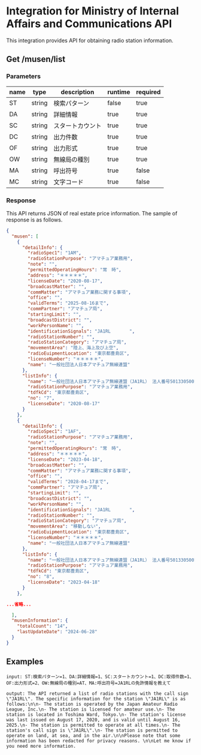 # Integration for Ministry of Internal Affairs and Communications API
This integration provides API for obtaining radio station information.

## Get /musen/list
### Parameters

| name | type | description | runtime | required |
| --- | --- | --- | --- | --- |
| ST | string | 検索パターン | false | true |
| DA | string | 詳細情報 | true | true |
| SC | string | スタートカウント | true | true |
| DC | string | 出力件数 | true | true |
| OF | string | 出力形式 | true | true |
| OW | string | 無線局の種別 | true | true |
| MA | string | 呼出符号 | true | false |
| MC | string | 文字コード | true | false |

### Response
This API returns JSON of real estate price information.
The sample of response is as follows.
```JSON
{
  "musen": [
    {
      "detailInfo": {
        "radioSpec1": "1AM",
        "radioStationPurpose": "アマチュア業務用",
        "note": "",
        "permittedOperatingHours": "常　時",
        "address": "＊＊＊＊＊",
        "licenseDate": "2020-08-17",
        "broadcastMatter": "",
        "commMatter": "アマチュア業務に関する事項",
        "office": "",
        "validTerms": "2025-08-16まで",
        "commPartner": "アマチュア局",
        "startingLimit": "",
        "broadcastDistrict": "",
        "workPersonName": "",
        "identificationSignals": "JA1RL       ",
        "radioStationNumber": "",
        "radioStationCategory": "アマチュア局",
        "movementArea": "陸上、海上及び上空",
        "radioEuipmentLocation": "東京都豊島区",
        "licenseNumber": "＊＊＊＊＊",
        "name": "一般社団法人日本アマチュア無線連盟"
      },
      "listInfo": {
        "name": "一般社団法人日本アマチュア無線連盟（JA1RL） 法人番号5013305001797",
        "radioStationPurpose": "アマチュア業務用",
        "tdfkCd": "東京都豊島区",
        "no": "7",
        "licenseDate": "2020-08-17"
      }
    },
    {
      "detailInfo": {
        "radioSpec1": "1AF",
        "radioStationPurpose": "アマチュア業務用",
        "note": "",
        "permittedOperatingHours": "常　時",
        "address": "＊＊＊＊＊",
        "licenseDate": "2023-04-18",
        "broadcastMatter": "",
        "commMatter": "アマチュア業務に関する事項",
        "office": "",
        "validTerms": "2028-04-17まで",
        "commPartner": "アマチュア局",
        "startingLimit": "",
        "broadcastDistrict": "",
        "workPersonName": "",
        "identificationSignals": "JA1RL       ",
        "radioStationNumber": "",
        "radioStationCategory": "アマチュア局",
        "movementArea": "移動しない",
        "radioEuipmentLocation": "東京都豊島区",
        "licenseNumber": "＊＊＊＊＊",
        "name": "一般社団法人日本アマチュア無線連盟"
      },
      "listInfo": {
        "name": "一般社団法人日本アマチュア無線連盟（JA1RL） 法人番号5013305001797",
        "radioStationPurpose": "アマチュア業務用",
        "tdfkCd": "東京都豊島区",
        "no": "8",
        "licenseDate": "2023-04-18"
      }
    },

...省略...

  ],
  "musenInformation": {
    "totalCount": "14",
    "lastUpdateDate": "2024-06-28"
  }
}
```


## Examples

```
input: ST:検索パターン=1、DA:詳細情報=1、SC:スタートカウント=1、DC:取得件数=1、OF:出力形式=2、OW:無線局の種別=AT、MA:呼出符号=JA1RLの免許情報を教えて

output: The API returned a list of radio stations with the call sign \"JA1RL\". The specific information for the station \"JA1RL\" is as follows:\n\n- The station is operated by the Japan Amateur Radio League, Inc.\n- The station is licensed for amateur use.\n- The station is located in Toshima Ward, Tokyo.\n- The station's license was last issued on August 17, 2020, and is valid until August 16, 2025.\n- The station is permitted to operate at all times.\n- The station's call sign is \"JA1RL\".\n- The station is permitted to operate on land, at sea, and in the air.\n\nPlease note that some information has been redacted for privacy reasons. \n\nLet me know if you need more information.

```
